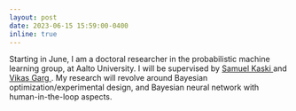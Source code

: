 ```yaml
---
layout: post
date: 2023-06-15 15:59:00-0400
inline: true
---
```


Starting in June, I am a doctoral researcher in the probabilistic machine learning group, at Aalto University. I will be supervised by <a href='https://people.aalto.fi/samuel.kaski'> Samuel Kaski </a> and <a href='https://www.aalto.fi/en/people/vikas-kumar-garg'> Vikas Garg </a>. My research will revolve around Bayesian optimization/experimental design, and Bayesian neural network with human-in-the-loop aspects.
